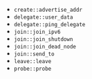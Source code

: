 

- `create::advertise_addr`
- `delegate::user_data`
- `delegate::ping_delegate`
- `join::join_ipv6`
- `join::join_shutdown`
- `join::join_dead_node`
- `join::send_to`
- `leave::leave`
- `probe::probe`
